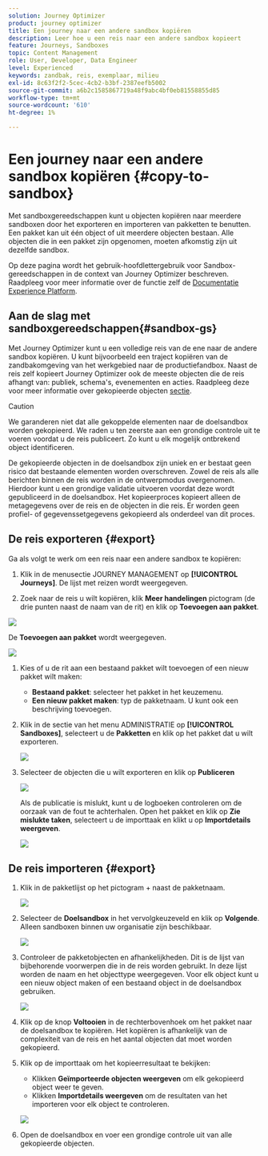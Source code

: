 ```yaml
---
solution: Journey Optimizer
product: journey optimizer
title: Een journey naar een andere sandbox kopiëren
description: Leer hoe u een reis naar een andere sandbox kopieert
feature: Journeys, Sandboxes
topic: Content Management
role: User, Developer, Data Engineer
level: Experienced
keywords: zandbak, reis, exemplaar, milieu
exl-id: 8c63f2f2-5cec-4cb2-b3bf-2387eefb5002
source-git-commit: a6b2c1585867719a48f9abc4bf0eb81558855d85
workflow-type: tm+mt
source-wordcount: '610'
ht-degree: 1%

---
```


# Een journey naar een andere sandbox kopiëren {#copy-to-sandbox}

<!--
>[!CONTEXTUALHELP]
>id="ajo_journey_copy_main"
>title="Copy a journey to another sandbox"
>abstract="Journey Optimizer allows you to copy an entire journey from one sandbox to another. For example, you can copy a journey from the Stage sandbox environment to your Production sandbox. In addition to the Journey itself, Journey Optimizer also copies most of the objects the journey depends on."

>[!CONTEXTUALHELP]
>id="ajo_journey_copy_sandbox_details"
>title="Sandbox details"
>abstract="Select the destination sandbox you want to copy the journey to. Only sandboxes within your organization are available."

>[!CONTEXTUALHELP]
>id="ajo_journey_copy_object_details"
>title="Object details"
>abstract="This is the journey you are going to copy."

>[!CONTEXTUALHELP]
>id="ajo_journey_copy_dependent_objects"
>title="Dependent objects"
>abstract="This is the list of associated objects used in the journey. This list displays the name, the object type, as well as the internal Journey Optimizer ID."
-->

Met sandboxgereedschappen kunt u objecten kopiëren naar meerdere sandboxen door het exporteren en importeren van pakketten te benutten. Een pakket kan uit één object of uit meerdere objecten bestaan. Alle objecten die in een pakket zijn opgenomen, moeten afkomstig zijn uit dezelfde sandbox.

Op deze pagina wordt het gebruik-hoofdlettergebruik voor Sandbox-gereedschappen in de context van Journey Optimizer beschreven. Raadpleeg voor meer informatie over de functie zelf de [Documentatie Experience Platform](https://experienceleague.corp.adobe.com/docs/experience-platform/sandbox/ui/sandbox-tooling.html).

## Aan de slag met sandboxgereedschappen{#sandbox-gs}

Met Journey Optimizer kunt u een volledige reis van de ene naar de andere sandbox kopiëren. U kunt bijvoorbeeld een traject kopiëren van de zandbakomgeving van het werkgebied naar de productiefandbox. Naast de reis zelf kopieert Journey Optimizer ook de meeste objecten die de reis afhangt van: publiek, schema&#39;s, evenementen en acties. Raadpleeg deze voor meer informatie over gekopieerde objecten [sectie](https://experienceleague.adobe.com/docs/experience-platform/sandbox/ui/sandbox-tooling.html#abobe-journey-optimizer-objects).

>[!CAUTION]
>
>We garanderen niet dat alle gekoppelde elementen naar de doelsandbox worden gekopieerd. We raden u ten zeerste aan een grondige controle uit te voeren voordat u de reis publiceert. Zo kunt u elk mogelijk ontbrekend object identificeren.

De gekopieerde objecten in de doelsandbox zijn uniek en er bestaat geen risico dat bestaande elementen worden overschreven. Zowel de reis als alle berichten binnen de reis worden in de ontwerpmodus overgenomen. Hierdoor kunt u een grondige validatie uitvoeren voordat deze wordt gepubliceerd in de doelsandbox. Het kopieerproces kopieert alleen de metagegevens over de reis en de objecten in die reis. Er worden geen profiel- of gegevenssetgegevens gekopieerd als onderdeel van dit proces.

## De reis exporteren {#export}

Ga als volgt te werk om een reis naar een andere sandbox te kopiëren:

1. Klik in de menusectie JOURNEY MANAGEMENT op **[!UICONTROL Journeys]**. De lijst met reizen wordt weergegeven.

1. Zoek naar de reis u wilt kopiëren, klik **Meer handelingen** pictogram (de drie punten naast de naam van de rit) en klik op **Toevoegen aan pakket**.

![](assets/journey-sandbox1.png)

De **Toevoegen aan pakket** wordt weergegeven.

![](assets/journey-sandbox2.png)

1. Kies of u de rit aan een bestaand pakket wilt toevoegen of een nieuw pakket wilt maken:

   * **Bestaand pakket**: selecteer het pakket in het keuzemenu.
   * **Een nieuw pakket maken**: typ de pakketnaam. U kunt ook een beschrijving toevoegen.

1. Klik in de sectie van het menu ADMINISTRATIE op **[!UICONTROL Sandboxes]**, selecteert u de **Pakketten** en klik op het pakket dat u wilt exporteren.

   ![](assets/journey-sandbox3.png)

1. Selecteer de objecten die u wilt exporteren en klik op **Publiceren**

   ![](assets/journey-sandbox4.png)

   Als de publicatie is mislukt, kunt u de logboeken controleren om de oorzaak van de fout te achterhalen. Open het pakket en klik op **Zie mislukte taken**, selecteert u de importtaak en klikt u op **Importdetails weergeven**.

   ![](assets/journey-sandbox9.png)

## De reis importeren {#export}

1. Klik in de pakketlijst op het pictogram + naast de pakketnaam.

   ![](assets/journey-sandbox5.png)

1. Selecteer de **Doelsandbox** in het vervolgkeuzeveld en klik op **Volgende**. Alleen sandboxen binnen uw organisatie zijn beschikbaar.

   ![](assets/journey-sandbox6.png)

1. Controleer de pakketobjecten en afhankelijkheden. Dit is de lijst van bijbehorende voorwerpen die in de reis worden gebruikt. In deze lijst worden de naam en het objecttype weergegeven. Voor elk object kunt u een nieuw object maken of een bestaand object in de doelsandbox gebruiken.

   ![](assets/journey-sandbox7.png)

1. Klik op de knop **Voltooien** in de rechterbovenhoek om het pakket naar de doelsandbox te kopiëren. Het kopiëren is afhankelijk van de complexiteit van de reis en het aantal objecten dat moet worden gekopieerd.

1. Klik op de importtaak om het kopieerresultaat te bekijken:

   * Klikken **Geïmporteerde objecten weergeven** om elk gekopieerd object weer te geven.
   * Klikken **Importdetails weergeven** om de resultaten van het importeren voor elk object te controleren.

   ![](assets/journey-sandbox8.png)

1. Open de doelsandbox en voer een grondige controle uit van alle gekopieerde objecten.
